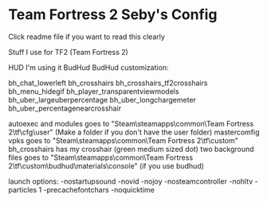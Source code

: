 # Team Fortress 2 Seby's Config
Click readme file if you want to read this clearly

Stuff I use for TF2 (Team Fortress 2)

HUD I'm using it BudHud
BudHud customization:

bh_chat_lowerleft
bh_crosshairs
bh_crosshairs_tf2crosshairs
bh_menu_hidegif
bh_player_transparentviewmodels
bh_uber_largeuberpercentage
bh_uber_longchargemeter
bh_uber_percentagenearcrosshair

autoexec and modules goes to "Steam\steamapps\common\Team Fortress 2\tf\cfg\user" (Make a folder if you don't have the user folder)
mastercomfig vpks goes to "Steam\steamapps\common\Team Fortress 2\tf\custom"
bh_crosshairs has my crosshair (green medium sized dot)
two background files goes to "Steam\steamapps\common\Team Fortress 2\tf\custom\budhud\materials\console" (if you use budhud)

launch options: -nostartupsound -novid -nojoy -nosteamcontroller -nohltv -particles 1 -precachefontchars -noquicktime
